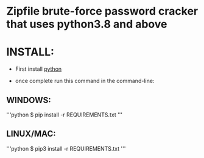 # Zipfile brute-force password cracker that uses python3.8 and above

# INSTALL:

- First install [python](www.python.org)

- once complete run this command in the command-line:

## WINDOWS:
'''python
$ pip install -r REQUIREMENTS.txt
'''
## LINUX/MAC:
'''python
$ pip3 install -r REQUIREMENTS.txt
'''
